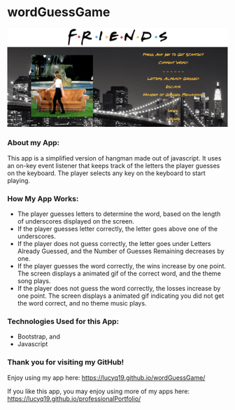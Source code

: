 # wordGuessGame

![Image of wordGuessGame](./assets/images/wordGuessGame.png)

### About my App:

This app is a simplified version of hangman made out of javascript.  It uses an on-key event listener that keeps track of the letters the player guesses on the keyboard.  The player selects any key on the keyboard to start playing.

### How My App Works:

* The player guesses letters to determine the word, based on the length of underscores displayed on the screen.
* If the player guesses letter correctly, the letter goes above one of the underscores.
* If the player does not guess correctly, the letter goes under Letters Already Guessed, and the Number of Guesses Remaining decreases by one.
* If the player guesses the word correctly, the wins increase by one point.  The screen displays a animated gif of the correct word, and the theme song plays.
* If the player does not guess the word correctly, the losses increase by one point.  The screen displays a animated gif indicating you did not get the word correct, and no theme music plays.

### Technologies Used for this App:

* Bootstrap, and
* Javascript

### Thank you for visiting my GitHub! 

Enjoy using my app here: https://lucyq19.github.io/wordGuessGame/

If you like this app, you may enjoy using more of my apps here: https://lucyq19.github.io/professionalPortfolio/
